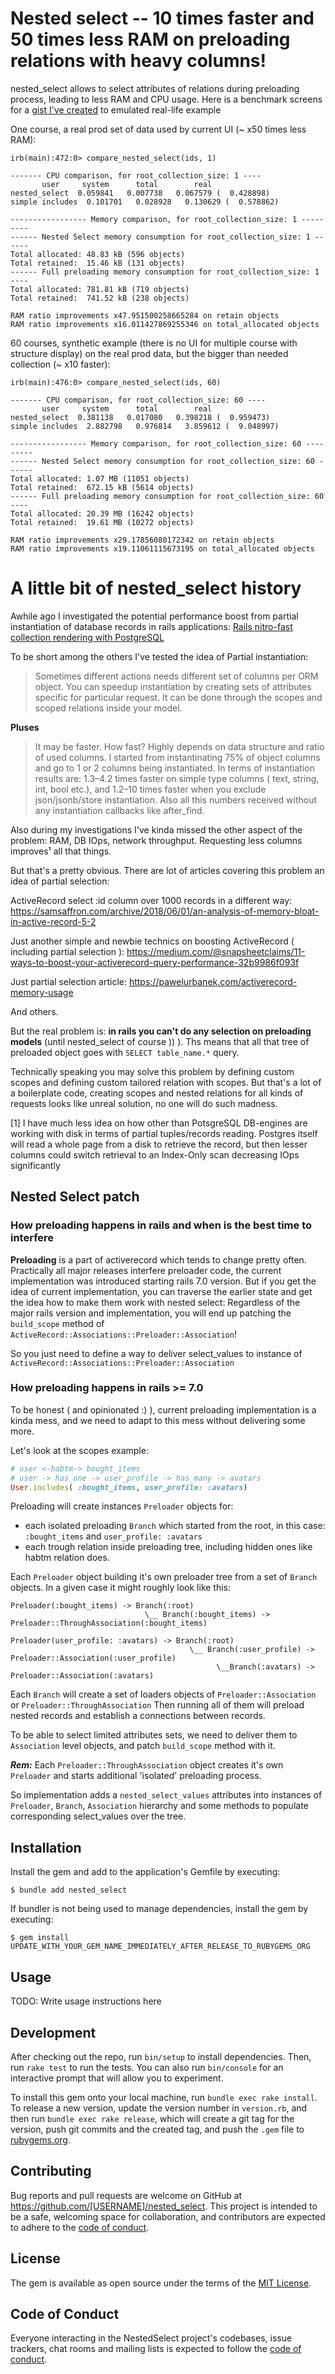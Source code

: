 # Nested select -- 10 times faster and 50 times less RAM on preloading relations with heavy columns!  
nested_select allows to select attributes of relations during preloading process, leading to less RAM and CPU usage.
Here is a benchmark screens for a [gist I've created](https://gist.github.com/alekseyl/5d08782808a29df6813f16965f70228a) to emulated real-life example

One course, a real prod set of data used by current UI (~ x50 times less RAM):

```
irb(main):472:0> compare_nested_select(ids, 1)

------- CPU comparison, for root_collection_size: 1 ----
       user     system      total        real
nested_select  0.059841   0.007738   0.067579 (  0.428898)
simple includes  0.101701   0.028928   0.130629 (  0.578862)

----------------- Memory comparison, for root_collection_size: 1 ---------
------ Nested Select memory consumption for root_collection_size: 1 ------
Total allocated: 48.83 kB (596 objects)
Total retained:  15.46 kB (131 objects)
------ Full preloading memory consumption for root_collection_size: 1 ----
Total allocated: 781.81 kB (719 objects)
Total retained:  741.52 kB (238 objects)

RAM ratio improvements x47.951500258665284 on retain objects
RAM ratio improvements x16.011427869255346 on total_allocated objects
```

60 courses, synthetic example (there is no UI for multiple course with structure display) 
on the real prod data, but the bigger than needed collection (~ x10 faster):

```
irb(main):476:0> compare_nested_select(ids, 60)

------- CPU comparison, for root_collection_size: 60 ----
       user     system      total        real
nested_select  0.381138   0.017080   0.398218 (  0.959473)
simple includes  2.882798   0.976814   3.859612 (  9.048997)

----------------- Memory comparison, for root_collection_size: 60 ---------
------ Nested Select memory consumption for root_collection_size: 60 ------
Total allocated: 1.07 MB (11051 objects)
Total retained:  672.15 kB (5614 objects)
------ Full preloading memory consumption for root_collection_size: 60 ----
Total allocated: 20.39 MB (16242 objects)
Total retained:  19.61 MB (10272 objects)

RAM ratio improvements x29.17856080172342 on retain objects
RAM ratio improvements x19.11061115673195 on total_allocated objects
```


# A little bit of nested_select history
Awhile ago I investigated the potential performance boost from partial instantiation 
of database records in rails applications: [Rails nitro-fast collection rendering with PostgreSQL](https://medium.com/@leshchuk/rails-nitro-fast-collection-rendering-with-postgresql-a5fb07cc215f)

To be short among the others I've tested the idea of Partial instantiation:

> Sometimes different actions needs different set of columns per ORM object. You can speedup instantiation 
> by creating sets of attributes specific for particular request. 
> It can be done through the scopes and scoped relations inside your model.

**Pluses**
> It may be faster. How fast? Highly depends on data structure and ratio of used columns. I started from instantinating 75% of object columns and go to 1 or 2 columns being instantiated. 
> In terms of instantiation results are: 1.3–4.2 times faster on simple type columns ( text, string, int, bool etc.), and 1.2–10 times faster when you exclude json/jsonb/store instantiation. 
> Also all this numbers received without any instantiation callbacks like after_find.


Also during my investigations I've kinda missed the other aspect of the problem: RAM, DB IOps, network throughput.
Requesting less columns improves¹ all that things. 

But that's a pretty obvious. There are lot of articles covering this problem an idea of partial selection:

ActiveRecord select :id column over 1000 records in a different way:
https://samsaffron.com/archive/2018/06/01/an-analysis-of-memory-bloat-in-active-record-5-2

Just another simple and newbie technics on boosting ActiveRecord ( including partial selection ):
https://medium.com/@snapsheetclaims/11-ways-to-boost-your-activerecord-query-performance-32b9986f093f

Just partial selection article: 
https://pawelurbanek.com/activerecord-memory-usage

And others.

But the real problem is: **in rails you can't do any selection on preloading models** (until nested_select of course )) ).
Ths means that all that tree of preloaded object goes with ```SELECT table_name.*``` query.

Technically speaking you may solve this problem by defining custom scopes and defining custom tailored relation with scopes. 
But that's a lot of a boilerplate code, creating scopes and nested relations for all kinds of requests looks like unreal solution, 
no one will do such madness.

[1] I have much less idea on how other than PotsgreSQL DB-engines are working with disk in terms of partial tuples/records reading. 
Postgres itself will read a whole page from a disk to retrieve the record, but then lesser columns could switch retrieval to an Index-Only scan decreasing IOps significantly


## Nested Select patch

### How preloading happens in rails and when is the best time to interfere

**Preloading** is a part of activerecord which tends to change pretty often.
Practically all major releases interfere preloader code, the current implementation was introduced starting rails 7.0 version.
But if you get the idea of current implementation, you can traverse the earlier state and get the idea how to make them work with nested select:
Regardless of the major rails version and implementation, you will end up patching the `build_scope` method of
`ActiveRecord::Associations::Preloader::Association`!

So you just need to define a way to deliver select_values to instance of `ActiveRecord::Associations::Preloader::Association`

### How preloading happens in rails >= 7.0
To be honest ( and opinionated :) ), current preloading implementation is a kinda mess, and we need to adapt to this mess without delivering some more.

Let's look at the scopes example:
```ruby
# user <-habtm-> bought_items
# user -> has_one -> user_profile -> has_many -> avatars
User.includes( :bought_items, user_profile: :avatars)
```

Preloading will create instances `Preloader` objects for:
- each isolated preloading `Branch` which started from the root, in this case: `:bought_items` and `user_profile: :avatars`
- each trough relation inside preloading tree, including hidden ones like habtm relation does.

Each `Preloader` object building it's own preloader tree from a set of `Branch` objects.
In a given case it might roughly look like this:
```
Preloader(:bought_items) -> Branch(:root) 
                              \__ Branch(:bought_items) -> Preloader::ThroughAssociation(:bought_items)
                              
Preloader(user_profile: :avatars) -> Branch(:root) 
                                        \__ Branch(:user_profile) -> Preloader::Association(:user_profile)
                                              \__Branch(:avatars) -> Preloader::Association(:avatars)                          
```

Each `Branch` will create a set of loaders objects of `Preloader::Association` or `Preloader::ThroughAssociation`
Then running all of them will preload nested records and establish a connections between records.

To be able to select limited attributes sets, we need to deliver them to `Association` level objects, and patch `build_scope` method with it.

**_Rem:_** Each `Preloader::ThroughAssociation` object creates it's own `Preloader` and starts additional 'isolated' preloading process.

So implementation adds a `nested_select_values` attributes into instances of `Preloader`, `Branch`, `Association` hierarchy and some methods to populate corresponding select_values over the tree.

## Installation

Install the gem and add to the application's Gemfile by executing:

    $ bundle add nested_select

If bundler is not being used to manage dependencies, install the gem by executing:

    $ gem install UPDATE_WITH_YOUR_GEM_NAME_IMMEDIATELY_AFTER_RELEASE_TO_RUBYGEMS_ORG

## Usage

TODO: Write usage instructions here

## Development

After checking out the repo, run `bin/setup` to install dependencies. Then, run `rake test` to run the tests. You can also run `bin/console` for an interactive prompt that will allow you to experiment.

To install this gem onto your local machine, run `bundle exec rake install`. To release a new version, update the version number in `version.rb`, and then run `bundle exec rake release`, which will create a git tag for the version, push git commits and the created tag, and push the `.gem` file to [rubygems.org](https://rubygems.org).

## Contributing

Bug reports and pull requests are welcome on GitHub at https://github.com/[USERNAME]/nested_select. This project is intended to be a safe, welcoming space for collaboration, and contributors are expected to adhere to the [code of conduct](https://github.com/[USERNAME]/nested_select/blob/master/CODE_OF_CONDUCT.md).

## License

The gem is available as open source under the terms of the [MIT License](https://opensource.org/licenses/MIT).

## Code of Conduct

Everyone interacting in the NestedSelect project's codebases, issue trackers, chat rooms and mailing lists is expected to follow the [code of conduct](https://github.com/[USERNAME]/nested_select/blob/master/CODE_OF_CONDUCT.md).
